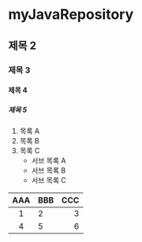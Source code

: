 # myJavaRepository

## 제목 2

### 제목 3

#### 제목 4

##### 제목 5

1. 목록 A
2. 목록 B
3. 목록 C
    - 서브 목록 A
    - 서브 목록 B
    - 서브 목록 C
    
| AAA | BBB | CCC |
| :-: | :- | -: |
| 1 | 2 | 3 |
| 4 | 5 | 6 |
